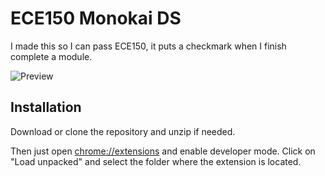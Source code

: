 # ECE150 Monokai DS

I made this so I can pass ECE150, it puts a checkmark when I finish complete a module.

![Preview](https://i.imgur.com/vUA10SV.png)

## Installation
Download or clone the repository and unzip if needed.

Then just open [chrome://extensions](chrome://extensions) and enable developer mode. Click on "Load unpacked" and select the folder where the extension is located.